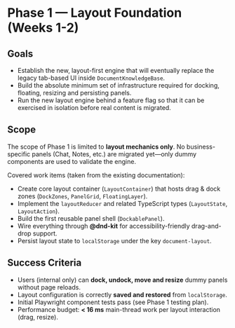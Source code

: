 # Phase 1 — Layout Foundation (Weeks 1-2)

## Goals

- Establish the new, layout-first engine that will eventually replace the legacy tab-based UI inside `DocumentKnowledgeBase`.
- Build the absolute minimum set of infrastructure required for docking, floating, resizing and persisting panels.
- Run the new layout engine behind a feature flag so that it can be exercised in isolation before real content is migrated.

## Scope

The scope of Phase 1 is limited to **layout mechanics only**. No business-specific panels (Chat, Notes, etc.) are migrated yet—only dummy components are used to validate the engine.

Covered work items (taken from the existing documentation):

- Create core layout container (`LayoutContainer`) that hosts drag & dock zones (`DockZones`, `PanelGrid`, `FloatingLayer`).
- Implement the `layoutReducer` and related TypeScript types (`LayoutState`, `LayoutAction`).
- Build the first reusable panel shell (`DockablePanel`).
- Wire everything through **@dnd-kit** for accessibility-friendly drag-and-drop support.
- Persist layout state to `localStorage` under the key `document-layout`.

## Success Criteria

- Users (internal only) can **dock, undock, move and resize** dummy panels without page reloads.
- Layout configuration is correctly **saved and restored** from `localStorage`.
- Initial Playwright component tests pass (see Phase 1 testing plan).
- Performance budget: **< 16 ms** main-thread work per layout interaction (drag, resize). 